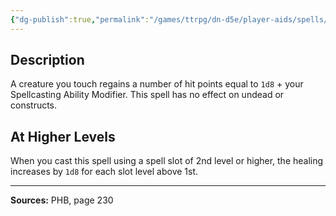 ```yaml
---
{"dg-publish":true,"permalink":"/games/ttrpg/dn-d5e/player-aids/spells/level-1/cure-wounds/","tags":["TTRPG/DND/5e","verbal","somatic"]}
---
```



## Description
A creature you touch regains a number of hit points equal to `1d8` + your Spellcasting Ability Modifier.
This spell has no effect on undead or constructs.

## At Higher Levels
When you cast this spell using a spell slot of 2nd level or higher, the healing increases by `1d8` for each slot level above 1st.

---

**Sources:** PHB, page 230

